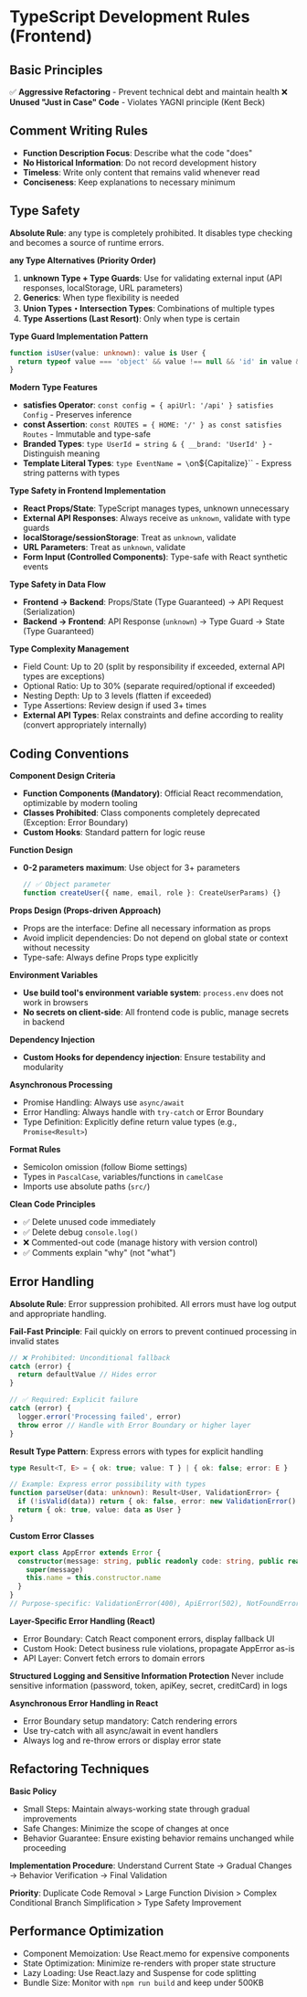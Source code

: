 # TypeScript Development Rules (Frontend)

## Basic Principles

✅ **Aggressive Refactoring** - Prevent technical debt and maintain health
❌ **Unused "Just in Case" Code** - Violates YAGNI principle (Kent Beck)

## Comment Writing Rules
- **Function Description Focus**: Describe what the code "does"
- **No Historical Information**: Do not record development history
- **Timeless**: Write only content that remains valid whenever read
- **Conciseness**: Keep explanations to necessary minimum

## Type Safety

**Absolute Rule**: any type is completely prohibited. It disables type checking and becomes a source of runtime errors.

**any Type Alternatives (Priority Order)**
1. **unknown Type + Type Guards**: Use for validating external input (API responses, localStorage, URL parameters)
2. **Generics**: When type flexibility is needed
3. **Union Types・Intersection Types**: Combinations of multiple types
4. **Type Assertions (Last Resort)**: Only when type is certain

**Type Guard Implementation Pattern**
```typescript
function isUser(value: unknown): value is User {
  return typeof value === 'object' && value !== null && 'id' in value && 'name' in value
}
```

**Modern Type Features**
- **satisfies Operator**: `const config = { apiUrl: '/api' } satisfies Config` - Preserves inference
- **const Assertion**: `const ROUTES = { HOME: '/' } as const satisfies Routes` - Immutable and type-safe
- **Branded Types**: `type UserId = string & { __brand: 'UserId' }` - Distinguish meaning
- **Template Literal Types**: `type EventName = \`on\${Capitalize<string>}\`` - Express string patterns with types

**Type Safety in Frontend Implementation**
- **React Props/State**: TypeScript manages types, unknown unnecessary
- **External API Responses**: Always receive as `unknown`, validate with type guards
- **localStorage/sessionStorage**: Treat as `unknown`, validate
- **URL Parameters**: Treat as `unknown`, validate
- **Form Input (Controlled Components)**: Type-safe with React synthetic events

**Type Safety in Data Flow**
- **Frontend → Backend**: Props/State (Type Guaranteed) → API Request (Serialization)
- **Backend → Frontend**: API Response (`unknown`) → Type Guard → State (Type Guaranteed)

**Type Complexity Management**
- Field Count: Up to 20 (split by responsibility if exceeded, external API types are exceptions)
- Optional Ratio: Up to 30% (separate required/optional if exceeded)
- Nesting Depth: Up to 3 levels (flatten if exceeded)
- Type Assertions: Review design if used 3+ times
- **External API Types**: Relax constraints and define according to reality (convert appropriately internally)

## Coding Conventions

**Component Design Criteria**
- **Function Components (Mandatory)**: Official React recommendation, optimizable by modern tooling
- **Classes Prohibited**: Class components completely deprecated (Exception: Error Boundary)
- **Custom Hooks**: Standard pattern for logic reuse

**Function Design**
- **0-2 parameters maximum**: Use object for 3+ parameters
  ```typescript
  // ✅ Object parameter
  function createUser({ name, email, role }: CreateUserParams) {}
  ```

**Props Design (Props-driven Approach)**
- Props are the interface: Define all necessary information as props
- Avoid implicit dependencies: Do not depend on global state or context without necessity
- Type-safe: Always define Props type explicitly

**Environment Variables**
- **Use build tool's environment variable system**: `process.env` does not work in browsers
- **No secrets on client-side**: All frontend code is public, manage secrets in backend

**Dependency Injection**
- **Custom Hooks for dependency injection**: Ensure testability and modularity

**Asynchronous Processing**
- Promise Handling: Always use `async/await`
- Error Handling: Always handle with `try-catch` or Error Boundary
- Type Definition: Explicitly define return value types (e.g., `Promise<Result>`)

**Format Rules**
- Semicolon omission (follow Biome settings)
- Types in `PascalCase`, variables/functions in `camelCase`
- Imports use absolute paths (`src/`)

**Clean Code Principles**
- ✅ Delete unused code immediately
- ✅ Delete debug `console.log()`
- ❌ Commented-out code (manage history with version control)
- ✅ Comments explain "why" (not "what")

## Error Handling

**Absolute Rule**: Error suppression prohibited. All errors must have log output and appropriate handling.

**Fail-Fast Principle**: Fail quickly on errors to prevent continued processing in invalid states
```typescript
// ❌ Prohibited: Unconditional fallback
catch (error) {
  return defaultValue // Hides error
}

// ✅ Required: Explicit failure
catch (error) {
  logger.error('Processing failed', error)
  throw error // Handle with Error Boundary or higher layer
}
```

**Result Type Pattern**: Express errors with types for explicit handling
```typescript
type Result<T, E> = { ok: true; value: T } | { ok: false; error: E }

// Example: Express error possibility with types
function parseUser(data: unknown): Result<User, ValidationError> {
  if (!isValid(data)) return { ok: false, error: new ValidationError() }
  return { ok: true, value: data as User }
}
```

**Custom Error Classes**
```typescript
export class AppError extends Error {
  constructor(message: string, public readonly code: string, public readonly statusCode = 500) {
    super(message)
    this.name = this.constructor.name
  }
}
// Purpose-specific: ValidationError(400), ApiError(502), NotFoundError(404)
```

**Layer-Specific Error Handling (React)**
- Error Boundary: Catch React component errors, display fallback UI
- Custom Hook: Detect business rule violations, propagate AppError as-is
- API Layer: Convert fetch errors to domain errors

**Structured Logging and Sensitive Information Protection**
Never include sensitive information (password, token, apiKey, secret, creditCard) in logs

**Asynchronous Error Handling in React**
- Error Boundary setup mandatory: Catch rendering errors
- Use try-catch with all async/await in event handlers
- Always log and re-throw errors or display error state

## Refactoring Techniques

**Basic Policy**
- Small Steps: Maintain always-working state through gradual improvements
- Safe Changes: Minimize the scope of changes at once
- Behavior Guarantee: Ensure existing behavior remains unchanged while proceeding

**Implementation Procedure**: Understand Current State → Gradual Changes → Behavior Verification → Final Validation

**Priority**: Duplicate Code Removal > Large Function Division > Complex Conditional Branch Simplification > Type Safety Improvement

## Performance Optimization

- Component Memoization: Use React.memo for expensive components
- State Optimization: Minimize re-renders with proper state structure
- Lazy Loading: Use React.lazy and Suspense for code splitting
- Bundle Size: Monitor with `npm run build` and keep under 500KB
